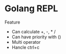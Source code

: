 # Golang REPL

Feature
- Can calculate +, -, * /
- Can have priority with ()
- Multi operator
- Hancle ctrl+c